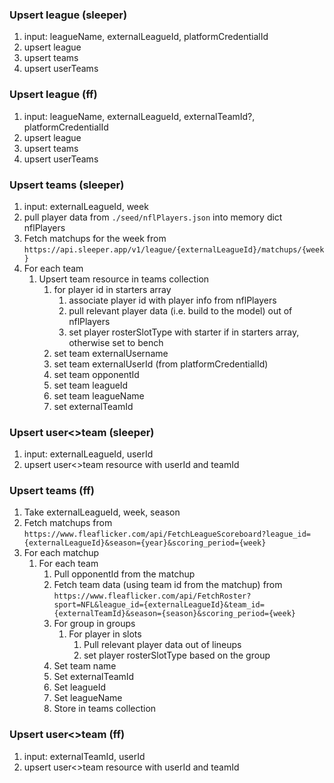 ### Upsert league (sleeper)
1. input: leagueName, externalLeagueId, platformCredentialId
2. upsert league
3. upsert teams
4. upsert userTeams

### Upsert league (ff)
1. input: leagueName, externalLeagueId, externalTeamId?, platformCredentialId
2. upsert league
3. upsert teams
4. upsert userTeams

### Upsert teams (sleeper)
1. input: externalLeagueId, week
2. pull player data from `./seed/nflPlayers.json` into memory dict nflPlayers
3. Fetch matchups for the week from `https://api.sleeper.app/v1/league/{externalLeagueId}/matchups/{week}`
4. For each team
   1. Upsert team resource in teams collection
      1. for player id in starters array
         1. associate player id with player info from nflPlayers
         2. pull relevant player data (i.e. build to the model) out of nflPlayers
         3. set player rosterSlotType with starter if in starters array, otherwise set to bench
      3. set team externalUsername
      4. set team externalUserId (from platformCredentialId)
      5. set team opponentId
      6. set team leagueId
      7. set team leagueName
      8. set externalTeamId

### Upsert user<>team (sleeper)
1. input: externalLeagueId, userId
2. upsert user<>team resource with userId and teamId


### Upsert teams (ff)
1. Take externalLeagueId, week, season
2. Fetch matchups from `https://www.fleaflicker.com/api/FetchLeagueScoreboard?league_id={externalLeagueId}&season={year}&scoring_period={week}`
3. For each matchup
   1. For each team
      1. Pull opponentId from the matchup
      2. Fetch team data (using team id from the matchup) from `https://www.fleaflicker.com/api/FetchRoster?sport=NFL&league_id={externalLeagueId}&team_id={externalTeamId}&season={season}&scoring_period={week}`
      3. For group in groups
         1. For player in slots
            1. Pull relevant player data out of lineups
            2. set player rosterSlotType based on the group
      4. Set team name
      5. Set externalTeamId
      6. Set leagueId
      7. Set leagueName
      8. Store in teams collection

### Upsert user<>team (ff)
1. input: externalTeamId, userId
2. upsert user<>team resource with userId and teamId
